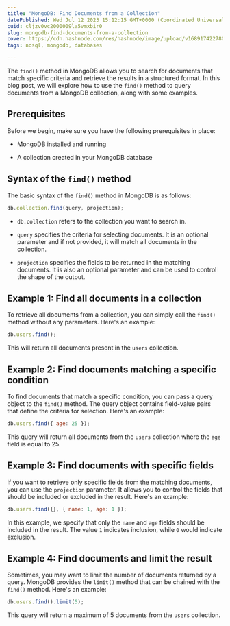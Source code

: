 ```yaml
---
title: "MongoDB: Find Documents from a Collection"
datePublished: Wed Jul 12 2023 15:12:15 GMT+0000 (Coordinated Universal Time)
cuid: cljzv0vc2000009la5vmxbir0
slug: mongodb-find-documents-from-a-collection
cover: https://cdn.hashnode.com/res/hashnode/image/upload/v1689174227804/b9256d2b-324a-46d8-93df-78d32d9f8cdf.webp
tags: nosql, mongodb, databases

---
```


The `find()` method in MongoDB allows you to search for documents that match specific criteria and retrieve the results in a structured format. In this blog post, we will explore how to use the `find()` method to query documents from a MongoDB collection, along with some examples.

## Prerequisites

Before we begin, make sure you have the following prerequisites in place:

* MongoDB installed and running
    
* A collection created in your MongoDB database
    

## Syntax of the `find()` method

The basic syntax of the `find()` method in MongoDB is as follows:

```javascript
db.collection.find(query, projection);
```

* `db.collection` refers to the collection you want to search in.
    
* `query` specifies the criteria for selecting documents. It is an optional parameter and if not provided, it will match all documents in the collection.
    
* `projection` specifies the fields to be returned in the matching documents. It is also an optional parameter and can be used to control the shape of the output.
    

## Example 1: Find all documents in a collection

To retrieve all documents from a collection, you can simply call the `find()` method without any parameters. Here's an example:

```javascript
db.users.find();
```

This will return all documents present in the `users` collection.

## Example 2: Find documents matching a specific condition

To find documents that match a specific condition, you can pass a query object to the `find()` method. The query object contains field-value pairs that define the criteria for selection. Here's an example:

```javascript
db.users.find({ age: 25 });
```

This query will return all documents from the `users` collection where the `age` field is equal to 25.

## Example 3: Find documents with specific fields

If you want to retrieve only specific fields from the matching documents, you can use the `projection` parameter. It allows you to control the fields that should be included or excluded in the result. Here's an example:

```javascript
db.users.find({}, { name: 1, age: 1 });
```

In this example, we specify that only the `name` and `age` fields should be included in the result. The value `1` indicates inclusion, while `0` would indicate exclusion.

## Example 4: Find documents and limit the result

Sometimes, you may want to limit the number of documents returned by a query. MongoDB provides the `limit()` method that can be chained with the `find()` method. Here's an example:

```javascript
db.users.find().limit(5);
```

This query will return a maximum of 5 documents from the `users` collection.